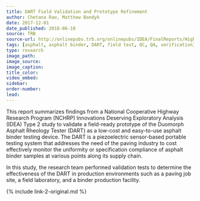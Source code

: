 ```yaml
---
title: DART Field Validation and Prototype Refinement
author: Chetana Rao, Matthew Bandyk
date: 2017-12-01
date_published: 2018-06-10
source: TRB
source-url: http://onlinepubs.trb.org/onlinepubs/IDEA/FinalReports/Highway/NCHRP193.pdf
tags: [asphalt, asphalt binder, DART, field test, QC, QA, verification]
type: research
image_path:
image_source:
image_caption:
title_color:
video_embed:
sidebar:
order-number:
lead:
---
```

This report summarizes findings from a National Cooperative Highway Research Program (NCHRP) Innovations Deserving Exploratory Analysis (IDEA) Type 2 study to validate a field-ready prototype of the Duomorph Asphalt Rheology Tester (DART) as a low-cost and easy-to-use asphalt binder testing device. The DART is a piezoelectric sensor-based portable testing system that addresses the need of the paving industry to cost effectively monitor the uniformity or specification compliance of asphalt binder samples at various points along its supply chain.
<!--more-->

In this study, the research team performed validation tests to determine the effectiveness of the DART in production environments such as a paving job site, a field laboratory, and a binder production facility.

{% include link-2-original.md %}
